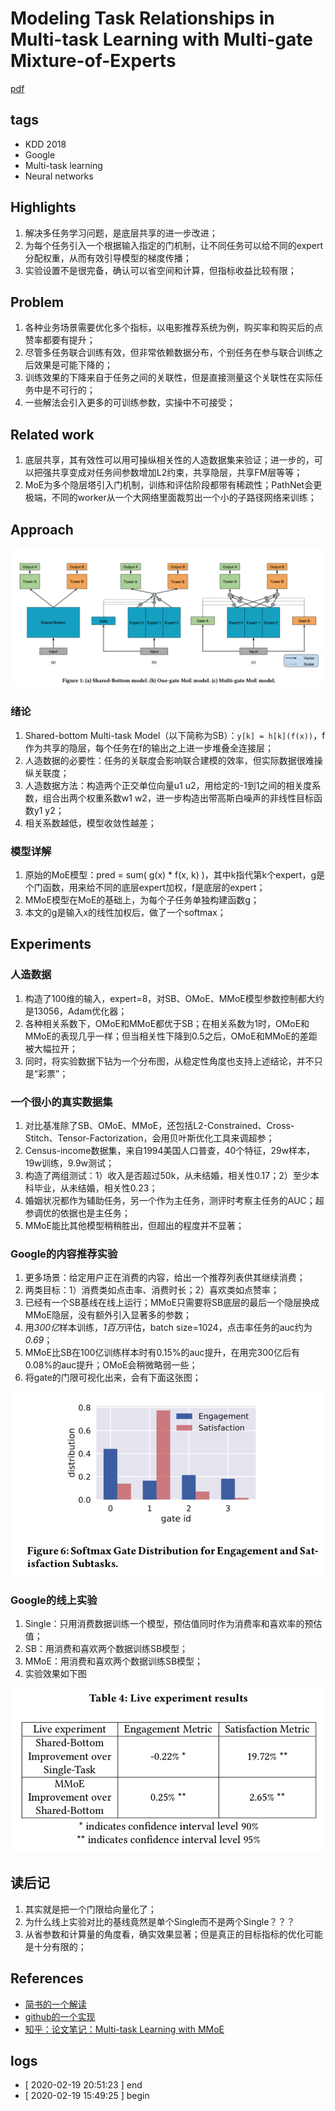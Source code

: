 # Modeling Task Relationships in Multi-task Learning with Multi-gate Mixture-of-Experts
[pdf](https://dl.acm.org/doi/pdf/10.1145/3219819.3220007?download=true)

## tags
* KDD 2018
* Google
* Multi-task learning
* Neural networks

## Highlights
1. 解决多任务学习问题，是底层共享的进一步改进；
1. 为每个任务引入一个根据输入指定的门机制，让不同任务可以给不同的expert分配权重，从而有效引导模型的梯度传播；
1. 实验设置不是很完备，确认可以省空间和计算，但指标收益比较有限；

## Problem
1. 各种业务场景需要优化多个指标，以电影推荐系统为例，购买率和购买后的点赞率都要有提升；
1. 尽管多任务联合训练有效，但非常依赖数据分布，个别任务在参与联合训练之后效果是可能下降的；
1. 训练效果的下降来自于任务之间的关联性，但是直接测量这个关联性在实际任务中是不可行的；
1. 一些解法会引入更多的可训练参数，实操中不可接受；

## Related work
1. 底层共享，其有效性可以用可操纵相关性的人造数据集来验证；进一步的，可以把强共享变成对任务间参数增加L2约束，共享隐层，共享FM层等等；
1. MoE为多个隐层塔引入门机制，训练和评估阶段都带有稀疏性；PathNet会更极端，不同的worker从一个大网络里面裁剪出一个小的子路径网络来训练；

## Approach
![model](mmoe/model.png)

### 绪论
1. Shared-bottom Multi-task Model（以下简称为SB）：`y[k] = h[k](f(x))`，f作为共享的隐层，每个任务在f的输出之上进一步堆叠全连接层；
1. 人造数据的必要性：任务的关联度会影响联合建模的效率，但实际数据很难操纵关联度；
1. 人造数据方法：构造两个正交单位向量u1 u2，用给定的-1到1之间的相关度系数，组合出两个权重系数w1 w2，进一步构造出带高斯白噪声的非线性目标函数y1 y2；
1. 相关系数越低，模型收敛性越差；

### 模型详解
1. 原始的MoE模型：pred = sum( g(x) * f(x, k) )，其中k指代第k个expert，g是个门函数，用来给不同的底层expert加权，f是底层的expert；
1. MMoE模型在MoE的基础上，为每个子任务单独构建函数g；
1. 本文的g是输入x的线性加权后，做了一个softmax；

## Experiments
### 人造数据
1. 构造了100维的输入，expert=8，对SB、OMoE、MMoE模型参数控制都大约是13056，Adam优化器；
1. 各种相关系数下，OMoE和MMoE都优于SB；在相关系数为1时，OMoE和MMoE的表现几乎一样；但当相关性下降到0.5之后，OMoE和MMoE的差距被大幅拉开；
1. 同时，将实验数据下钻为一个分布图，从稳定性角度也支持上述结论，并不只是“彩票”；


### 一个很小的真实数据集
1. 对比基准除了SB、OMoE、MMoE，还包括L2-Constrained、Cross-Stitch、Tensor-Factorization，会用贝叶斯优化工具来调超参；
1. Census-income数据集，来自1994美国人口普查，40个特征，29w样本，19w训练，9.9w测试；
1. 构造了两组测试：1）收入是否超过50k，从未结婚，相关性0.17；2）至少本科毕业，从未结婚，相关性0.23；
1. 婚姻状况都作为辅助任务，另一个作为主任务，测评时考察主任务的AUC；超参调优的依据也是主任务；
1. MMoE能比其他模型稍稍胜出，但超出的程度并不显著；

### Google的内容推荐实验
1. 更多场景：给定用户正在消费的内容，给出一个推荐列表供其继续消费；
1. 两类目标：1）消费类如点击率、消费时长；2）喜欢类如点赞率；
1. 已经有一个SB基线在线上运行；MMoE只需要将SB底层的最后一个隐层换成MMoE隐层，没有额外引入显著多的参数；
1. 用*300亿*样本训练，*1百万*评估，batch size=1024，点击率任务的auc约为*0.69*；
1. MMoE比SB在100亿训练样本时有0.15%的auc提升，在用完300亿后有0.08%的auc提升；OMoE会稍微略弱一些；
1. 将gate的门限可视化出来，会有下面这张图；

![gate](mmoe/gate.png)

### Google的线上实验
1. Single：只用消费数据训练一个模型，预估值同时作为消费率和喜欢率的预估值；
1. SB：用消费和喜欢两个数据训练SB模型；
1. MMoE：用消费和喜欢两个数据训练SB模型；
1. 实验效果如下图

![live](mmoe/live.png)

## 读后记
1. 其实就是把一个门限给向量化了；
1. 为什么线上实验对比的基线竟然是单个Single而不是两个Single？？？
1. 从省参数和计算量的角度看，确实效果显著；但是真正的目标指标的优化可能是十分有限的；

## References
* [简书的一个解读](https://www.jianshu.com/p/01802d61d8b6)
* [github的一个实现](https://github.com/drawbridge/keras-mmoe)
* [知乎：论文笔记：Multi-task Learning with MMoE](https://zhuanlan.zhihu.com/p/55161704)

## logs
* [ 2020-02-19 20:51:23 ] end
* [ 2020-02-19 15:49:25 ] begin

